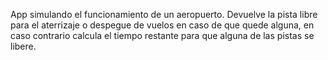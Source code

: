 App simulando el funcionamiento de un aeropuerto. Devuelve la pista libre para el aterrizaje o despegue de vuelos en caso de que quede alguna, en caso contrario calcula el tiempo restante para que alguna de las pistas se libere.
